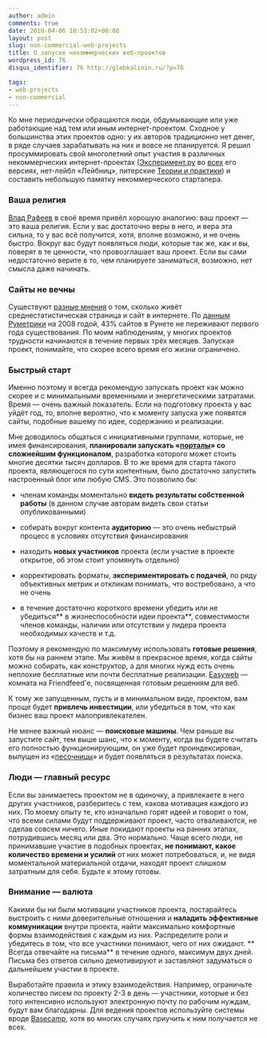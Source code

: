 ```yaml
---
author: admin
comments: true
date: 2010-04-06 10:53:02+00:00
layout: post
slug: non-commercial-web-projects
title: О запуске некоммерческих веб-проектов
wordpress_id: 76
disqus_identifier: 76 http://glebkalinin.ru/?p=76

tags:
- web-projects
- non-commercial
---
```


Ко мне периодически обращаются люди, обдумывающие или уже работающие над тем или иным интернет-проектом. Сходное у большинства этих проектов одно: у их авторов традиционно нет денег, в ряде случаев зарабатывать на них и вовсе не планируется. Я решил просуммировать свой многолетний опыт участия в различных некоммерческих интернет-проектах ([Эксперимент.ру](http://experiment.ru/) во [всех](http://archive.experiment.ru/) его версиях, нет-лейбл «Лейбниц», питерские [Теории и практики](http://tandp.ru/)) и составить небольшую памятку некоммерческого стартапера.

 <!-- more -->


### Ваша религия


[Влад Рафеев](http://rafeyev.moikrug.ru/) в своё время привёл хорошую аналогию: ваш проект — это ваша религия. Если у вас достаточно веры в него, и вера эта сильна, то у вас всё получится, хотя, вполне возможно, и не очень быстро. Вокруг вас будут появляться люди, которые так же, как и вы, поверят в те ценности, что провозглашает ваш проект. Если вы сами недостаточно верите в то, чем планируете заниматься, возможно, нет смысла даже начинать.


### Сайты не вечны


Существуют [разные мнения](http://jiscpowr.jiscinvolve.org/2009/08/12/whats-the-average-lifespan-of-a-web-page/) о том, сколько живёт среднестатистическая страница и сайт в интернете. По [данным Руметрики](http://rumetrika.rambler.ru/review/0/3621?article=3621) на 2008 годой, 43% сайтов в Рунете не переживают первого года существования. По моим наблюдениям, у многих проектов трудности начинаются в течение первых трёх месяцев. Запуская проект, понимайте, что скорее всего время его жизни ограничено.


### Быстрый старт


Именно поэтому я всегда рекомендую запускать проект как можно скорее и с минимальными временными и энергетическими затратами. Время — очень важный показатель. Если на подготовку проекта у вас уйдёт год, то, вполне вероятно, что к моменту запуска уже появятся сайты, подобные вашему по идее, содержанию и реализации.  

Мне доводилось общаться с инициативными группами, которые, не имея финансирования, **планировали запускать «[порталы](http://friendfeed.com/glebis/8a70c1c2/narod-ru)» со сложнейшим функционалом**, разработка которого может стоить многие десятки тысяч долларов. В то же время для старта такого проекта, являющегося по сути контентным, было достаточно запустить настроенный блог или любую CMS. Это позволило бы:



	
  * членам команды моментально **видеть результаты собственной работы** (в данном случае авторам видеть свои статьи опубликованными)

	
  * собирать вокруг контента **аудиторию** — это очень небыстрый процесс в условиях отсутствия финансирования

	
  * находить **новых участников** проекта (если участие в проекте открытое, об этом стоит упомянуть отдельно)

	
  * корректировать форматы, **экспериментировать с подачей**, по ряду объективных метрик и откликам понимать, что востребовано, а что не очень

	
  * в течение достаточно короткого времени убедить или не убедиться** в жизнеспособности идеи проекта**, совместимости членов команды, наличии или отсутствии у лидера проекта необходимых качеств и т.д.


Поэтому я рекомендую по максимуму использовать **готовые решения**, хотя бы на раннем этапе. Мы живём в прекрасное время, когда сайты можно собирать, как конструктор, а для многих нужд есть очень неплохие бесплатные или почти бесплатные реализации. [Easyweb](http://friendfeed.com/easyweb) — комната на Friendfeed'е, посвященная готовым решениям для веб.

К тому же запущенным, пусть и в минимальном виде, проектом, вам проще будет **привлечь инвестиции**, или убедиться в том, что как бизнес ваш проект малопривлекателен. 

Не менее важный нюанс — **поисковые машины**. Чем раньше вы запустите сайт, тем выше шанс, что к моменту, когда вы будете считать его полностью функционирующим, он уже будет проиндексирован, выпущен из «[песочницы](http://shkolazhizni.ru/archive/0/n-24233/)» и будет появляться в результатах поиска.


### Люди — главный ресурс


Если вы занимаетесь проектом не в одиночку, а привлекаете в него других участников, разберитесь с тем, какова мотивация каждого из них. По моему опыту те, кто изначально горят идеей и говорят о том, что всеми силами будут поддерживают проект, часто отваливаются, не сделав совсем ничего. Иные покидают проекты на ранних этапах, потрудившись месяц или два. Это нормально. Чаще всего люди, не принимавшие участие в подобных проектах, **не понимают, какое количество времени и усилий** от них может потребоваться, и, не видя моментальной материальной отдачи, находят проект слишком затратным для себя. Будьте к этому готовы.


### Внимание — валюта


Какими бы ни были мотивации участников проекта, постарайтесь выстроить с ними доверительные отношения и **наладить эффективные коммуникации** внутри проекта, найти максимально комфортные формы взаимодействия с каждым из них. Распределите роли и убедитесь в том, что все участники понимают, чего от них ожидают. ** Всегда отвечайте на письма** в течение одного, максимум двух дней. Письма без ответов сильно демотивируют и заставляют задуматься о дальнейшем участии в проекте. 

Выработайте правила и этику взаимодействия. Например, ограничьте количество писем по проекту 2-3 в день — участники, которые и без того интенсивно используют электронную почту по рабочим нуждам, будут вам благодарны. Для ведения проектов используйте системы вроде [Basecamp](http://basecamphq.com), хотя во многих случаях приучить к ним получается не всех.

